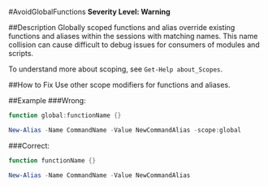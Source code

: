 ﻿#AvoidGlobalFunctions
**Severity Level: Warning**

##Description
Globally scoped functions and alias override existing functions and aliases within the sessions with matching names. This name collision can cause difficult to debug issues for consumers of modules and scripts.  


To understand more about scoping, see ```Get-Help about_Scopes```.

##How to Fix
Use other scope modifiers for functions and aliases.

##Example
###Wrong:
``` PowerShell
function global:functionName {} 

New-Alias -Name CommandName -Value NewCommandAlias -scope:global
```

###Correct:
``` PowerShell
function functionName {} 

New-Alias -Name CommandName -Value NewCommandAlias
```
